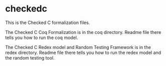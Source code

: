 # checkedc
This is the Checked C formalization files.

The Checked C Coq Formalization is in the coq directory. Readme file there tells you how to run the coq model.

The Checked C Redex model and Random Testing Framework is in the redex directory. Readme file there tells you how to run the redex model and the random testing tool.
